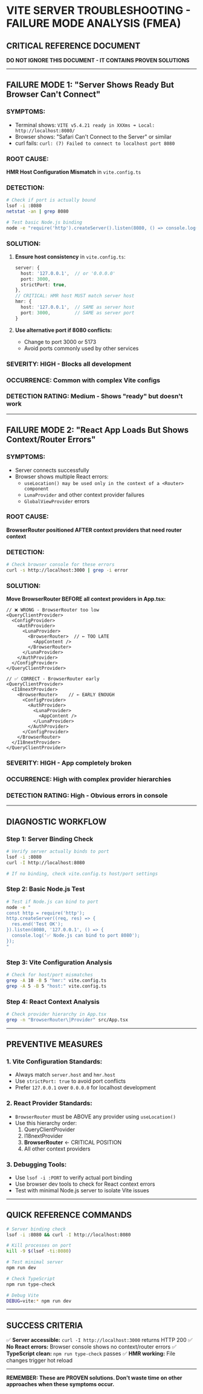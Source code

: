 # VITE SERVER TROUBLESHOOTING - FAILURE MODE ANALYSIS (FMEA)

## CRITICAL REFERENCE DOCUMENT
**DO NOT IGNORE THIS DOCUMENT - IT CONTAINS PROVEN SOLUTIONS**

---

## FAILURE MODE 1: "Server Shows Ready But Browser Can't Connect"

### **SYMPTOMS:**
- Terminal shows: `VITE v5.4.21 ready in XXXms ➜ Local: http://localhost:8080/`
- Browser shows: "Safari Can't Connect to the Server" or similar
- curl fails: `curl: (7) Failed to connect to localhost port 8080`

### **ROOT CAUSE:**
**HMR Host Configuration Mismatch** in `vite.config.ts`

### **DETECTION:**
```bash
# Check if port is actually bound
lsof -i :8080
netstat -an | grep 8080

# Test basic Node.js binding
node -e "require('http').createServer().listen(8080, () => console.log('Node works'))"
```

### **SOLUTION:**
1. **Ensure host consistency** in `vite.config.ts`:
   ```ts
   server: {
     host: '127.0.0.1',  // or '0.0.0.0'
     port: 3000,
     strictPort: true,
   },
   // CRITICAL: HMR host MUST match server host
   hmr: {
     host: '127.0.0.1',  // SAME as server host
     port: 3000,         // SAME as server port
   }
   ```

2. **Use alternative port if 8080 conflicts:**
   - Change to port 3000 or 5173
   - Avoid ports commonly used by other services

### **SEVERITY:** HIGH - Blocks all development
### **OCCURRENCE:** Common with complex Vite configs
### **DETECTION RATING:** Medium - Shows "ready" but doesn't work

---

## FAILURE MODE 2: "React App Loads But Shows Context/Router Errors"

### **SYMPTOMS:**
- Server connects successfully
- Browser shows multiple React errors:
  - `useLocation() may be used only in the context of a <Router> component`
  - `LunaProvider` and other context provider failures
  - `GlobalViewProvider` errors

### **ROOT CAUSE:**
**BrowserRouter positioned AFTER context providers that need router context**

### **DETECTION:**
```bash
# Check browser console for these errors
curl -s http://localhost:3000 | grep -i error
```

### **SOLUTION:**
**Move BrowserRouter BEFORE all context providers in App.tsx:**

```tsx
// ❌ WRONG - BrowserRouter too low
<QueryClientProvider>
  <ConfigProvider>
    <AuthProvider>
      <LunaProvider>
        <BrowserRouter>  // ← TOO LATE
          <AppContent />
        </BrowserRouter>
      </LunaProvider>
    </AuthProvider>
  </ConfigProvider>
</QueryClientProvider>

// ✅ CORRECT - BrowserRouter early
<QueryClientProvider>
  <I18nextProvider>
    <BrowserRouter>    // ← EARLY ENOUGH
      <ConfigProvider>
        <AuthProvider>
          <LunaProvider>
            <AppContent />
          </LunaProvider>
        </AuthProvider>
      </ConfigProvider>
    </BrowserRouter>
  </I18nextProvider>
</QueryClientProvider>
```

### **SEVERITY:** HIGH - App completely broken
### **OCCURRENCE:** High with complex provider hierarchies
### **DETECTION RATING:** High - Obvious errors in console

---

## DIAGNOSTIC WORKFLOW

### **Step 1: Server Binding Check**
```bash
# Verify server actually binds to port
lsof -i :8080
curl -I http://localhost:8080

# If no binding, check vite.config.ts host/port settings
```

### **Step 2: Basic Node.js Test**
```bash
# Test if Node.js can bind to port
node -e "
const http = require('http');
http.createServer((req, res) => {
  res.end('Test OK');
}).listen(8080, '127.0.0.1', () => {
  console.log('✅ Node.js can bind to port 8080');
});
"
```

### **Step 3: Vite Configuration Analysis**
```bash
# Check for host/port mismatches
grep -A 10 -B 5 "hmr:" vite.config.ts
grep -A 5 -B 5 "host:" vite.config.ts
```

### **Step 4: React Context Analysis**
```bash
# Check provider hierarchy in App.tsx
grep -n "BrowserRouter\|Provider" src/App.tsx
```

---

## PREVENTIVE MEASURES

### **1. Vite Configuration Standards:**
- Always match `server.host` and `hmr.host`
- Use `strictPort: true` to avoid port conflicts
- Prefer `127.0.0.1` over `0.0.0.0` for localhost development

### **2. React Provider Standards:**
- `BrowserRouter` must be ABOVE any provider using `useLocation()`
- Use this hierarchy order:
  1. QueryClientProvider
  2. I18nextProvider
  3. **BrowserRouter** ← CRITICAL POSITION
  4. All other context providers

### **3. Debugging Tools:**
- Use `lsof -i :PORT` to verify actual port binding
- Use browser dev tools to check for React context errors
- Test with minimal Node.js server to isolate Vite issues

---

## QUICK REFERENCE COMMANDS

```bash
# Server binding check
lsof -i :8080 && curl -I http://localhost:8080

# Kill processes on port
kill -9 $(lsof -ti:8080)

# Test minimal server
npm run dev

# Check TypeScript
npm run type-check

# Debug Vite
DEBUG=vite:* npm run dev
```

---

## SUCCESS CRITERIA

✅ **Server accessible:** `curl -I http://localhost:3000` returns HTTP 200
✅ **No React errors:** Browser console shows no context/router errors
✅ **TypeScript clean:** `npm run type-check` passes
✅ **HMR working:** File changes trigger hot reload

---

**REMEMBER: These are PROVEN solutions. Don't waste time on other approaches when these symptoms occur.**